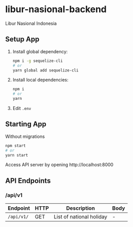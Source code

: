 # libur-nasional-backend

Libur Nasional Indonesia

## Setup App

1. Install global dependency:
   ```sh
   npm i -g sequelize-cli
   # or
   yarn global add sequelize-cli
   ```
2. Install local dependencies:
   ```sh
   npm i
   # or
   yarn
   ```
3. Edit `.env`

## Starting App

Without migrations

```sh
npm start
# or
yarn start
```

Access API server by opening http://localhost:8000

## API Endpoints

### /api/v1

| Endpoint   | HTTP | Description              | Body |
| ---------- | ---- | ------------------------ | ---- |
| `/api/v1/` | GET  | List of national holiday | -    |
